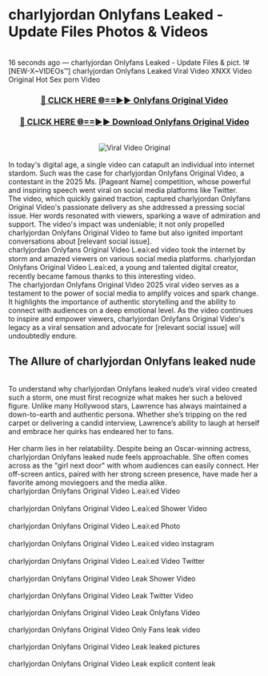 # charlyjordan Onlyfans Leaked - Update Files Photos & Videos 
<br>
16 seconds ago — charlyjordan Onlyfans Leaked - Update Files & pict. !#[NEW-X~VIDEOs™] charlyjordan Onlyfans Leaked Viral Video XNXX Video Original Hot Sex porn Video
<br>
<div align="center">
<h3><a href="http://freeplayer.one?title=charlyjordan&ref=25OR" rel="nofollow">🔴 CLICK HERE 🌐==►► Onlyfans Original Video</a></h3>
<h3><a href="http://freeplayer.one?title=charlyjordan&ref=25OR" rel="nofollow">🔴 CLICK HERE 🌐==►► Download Onlyfans Original Video</a></h3>
<br>
<a href="http://freeplayer.one?title=charlyjordan&ref=25OR" rel="nofollow" data-target="animated-image.originalLink"><img src="https://i.ibb.co.com/xMMVF88/686577567.gif" alt="Viral Video Original" style="max-width: 100%; display: inline-block;" data-target="animated-image.originalImage"></a>
</div>
<br>
In today's digital age, a single video can catapult an individual into internet stardom. Such was the case for charlyjordan Onlyfans Original Video, a contestant in the 2025 Ms. [Pageant Name] competition, whose powerful and inspiring speech went viral on social media platforms like Twitter.
<br>
The video, which quickly gained traction, captured charlyjordan Onlyfans Original Video's passionate delivery as she addressed a pressing social issue. Her words resonated with viewers, sparking a wave of admiration and support. The video's impact was undeniable; it not only propelled charlyjordan Onlyfans Original Video to fame but also ignited important conversations about [relevant social issue].
<br>
charlyjordan Onlyfans Original Video L.ea𝚔ed video took the internet by storm and amazed viewers on various social media platforms. charlyjordan Onlyfans Original Video L.ea𝚔ed, a young and talented digital creator, recently became famous thanks to this interesting video.
<br>
The charlyjordan Onlyfans Original Video 2025 viral video serves as a testament to the power of social media to amplify voices and spark change. It highlights the importance of authentic storytelling and the ability to connect with audiences on a deep emotional level. As the video continues to inspire and empower viewers, charlyjordan Onlyfans Original Video's legacy as a viral sensation and advocate for [relevant social issue] will undoubtedly endure.
<br>
<h2>The Allure of charlyjordan Onlyfans leaked nude</h2>
<br>
To understand why charlyjordan Onlyfans leaked nude’s viral video created such a storm, one must first recognize what makes her such a beloved figure. Unlike many Hollywood stars, Lawrence has always maintained a down-to-earth and authentic persona. Whether she’s tripping on the red carpet or delivering a candid interview, Lawrence’s ability to laugh at herself and embrace her quirks has endeared her to fans.
<br><br>
Her charm lies in her relatability. Despite being an Oscar-winning actress, charlyjordan Onlyfans leaked nude feels approachable. She often comes across as the "girl next door" with whom audiences can easily connect. Her off-screen antics, paired with her strong screen presence, have made her a favorite among moviegoers and the media alike.
<br>
charlyjordan Onlyfans Original Video L.ea𝚔ed Video
<br><br>
charlyjordan Onlyfans Original Video L.ea𝚔ed Shower Video
<br><br>
charlyjordan Onlyfans Original Video L.ea𝚔ed Photo
<br><br>
charlyjordan Onlyfans Original Video L.ea𝚔ed video instagram
<br><br>
charlyjordan Onlyfans Original Video L.ea𝚔ed Video Twitter
<br><br>
charlyjordan Onlyfans Original Video Leak Shower Video
<br><br>
charlyjordan Onlyfans Original Video Leak Twitter Video
<br><br>
charlyjordan Onlyfans Original Video Leak Onlyfans Video
<br><br>
charlyjordan Onlyfans Original Video Only Fans leak video
<br><br>
charlyjordan Onlyfans Original Video Leak leaked pictures
<br><br>
charlyjordan Onlyfans Original Video Leak explicit content leak